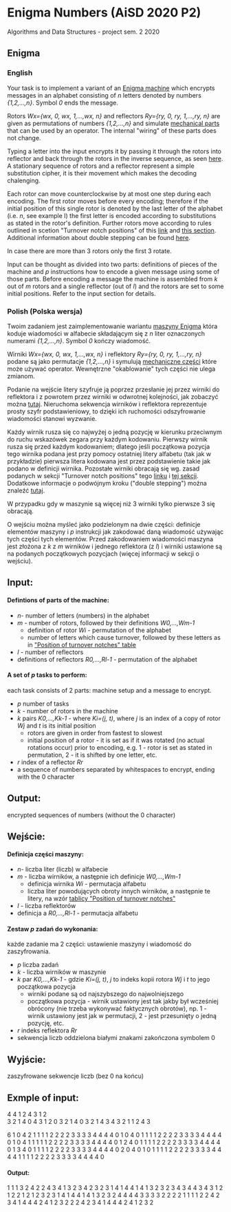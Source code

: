 # Enigma Numbers (AiSD 2020 P2)

Algorithms and Data Structures - project sem. 2 2020

## Enigma

### English

Your task is to implement a variant of an [Enigma machine](https://en.wikipedia.org/wiki/Enigma_machine) which encrypts messages in an alphabet consisting of *n* letters denoted by numbers *{1,2,...,n}*. Symbol *0* ends the message.

Rotors *Wx={wx, 0, wx, 1,...,wx, n}* and reflectors *Ry={ry, 0, ry, 1,...,ry, n}* are given as permutations of numbers *{1,2,...,n}* and simulate [mechanical parts](https://en.wikipedia.org/wiki/Enigma_rotor_details) that can be used by an operator. The internal "wiring" of these parts does not change.

Typing a letter into the input encrypts it by passing it through the rotors into reflector and back through the rotors in the inverse sequence, as seen [here](https://upload.wikimedia.org/wikipedia/commons/thumb/6/6c/Enigma-action.svg/600px-Enigma-action.svg.png). A stationary sequence of rotors and a reflector represent a simple substitution cipher, it is their movement which makes the decoding chalenging.

Each rotor can move counterclockwise by at most one step during each encoding. The first rotor moves before every encoding; therefore if the initial position of this single rotor is denoted by the last letter of the alphabet (i.e. *n*, see example I) the first letter is encoded according to substitutions as stated in the rotor's definition.
Further rotors move according to rules outlined in scetion "Turnover notch positions" of this [link](https://en.wikipedia.org/wiki/Enigma_machine#Turnover) and [this section](https://en.wikipedia.org/wiki/Enigma_machine#Turnover). Additional information about double stepping can be found [here](http://www.intelligenia.org/downloads/rotors1.pdf).

In case there are more than 3 rotors only the first 3 rotate.

Input can be thought as divided into two parts: definitions of pieces of the machine and *p* instructions how to encode a given message using some of those parts. Before encoding a message the machine is assembled from *k* out of *m* rotors and a single reflector (out of *l*) and the rotors are set to some initial positions. Refer to the input section for details.

### Polish (Polska wersja)

Twoim zadaniem jest zaimplementowanie wariantu [maszyny Enigma](https://en.wikipedia.org/wiki/Enigma_machine) która koduje wiadomości w alfabecie składającym się z *n* liter oznaczonych numerami *{1,2,...,n}*. Symbol *0* kończy wiadomość.

Wirniki *Wx={wx, 0, wx, 1,...,wx, n}* i reflektory *Ry={ry, 0, ry, 1,...,ry, n}* podane są jako permutacje *{1,2,...,n}* i symulują [mechaniczne części](https://en.wikipedia.org/wiki/Enigma_rotor_details) które może używać operator. Wewnętrzne "okablowanie" tych części nie ulega zmianom.

Podanie na wejście litery szyfruje ją poprzez przesłanie jej przez wirniki do reflektora i z powrotem przez wirniki w odwrotnej kolejności, jak zobaczyć można [tutaj](https://upload.wikimedia.org/wikipedia/commons/thumb/6/6c/Enigma-action.svg/600px-Enigma-action.svg.png). Nieruchoma sekwencja wirników i reflektora reprezentuje prosty szyfr podstawieniowy, to dzięki ich ruchomości odszyfrowanie wiadomości stanowi wyzwanie.

Każdy wirnik rusza się co najwyżej o jedną pozycję w kierunku przeciwnym do ruchu wskazówek zegara przy każdym kodowaniu. Pierwszy wirnik rusza się przed każdym kodowaniem; dlatego jeśli początkowa pozycja tego wirnika podana jest przy pomocy ostatniej litery alfabetu (tak jak w przykładzie) pierwsza litera kodowana jest przez podstawienie takie jak podano w definicji wirnika. Pozostałe wirniki obracają się wg. zasad podanych w sekcji "Turnover notch positions" tego [linku](https://en.wikipedia.org/wiki/Enigma_machine#Turnover) i [tej sekcji](https://en.wikipedia.org/wiki/Enigma_machine#Turnover). Dodatkowe informacje o podwójnym kroku ("double stepping") można znaleźć [tutaj](http://www.intelligenia.org/downloads/rotors1.pdf).

W przypadku gdy w maszynie są więcej niż 3 wirniki tylko pierwsze 3 się obracają.

O wejściu można myśleć jako podzielonym na dwie części: definicje elementów maszyny i *p* instrukcji jak zakodować daną wiadomość używając tych części tych elementów. Przed zakodowaniem wiadomości maszyna jest złożona z *k* z *m* wirników i jednego reflektora (z *l*) i wirniki ustawione są na podanych początkowych pozycjach (więcej informacji w sekcji o wejściu).

## Input:

#### Defintions of parts of the machine:

- *n*- number of letters (numbers) in the alphabet
- *m* - number of rotors, followed by their definitions *W0,...,Wm-1*
	- definition of rotor *Wi* - permutation of the alphabet
	- number of letters which cause turnover, followed by these letters as in ["Position of turnover notches" table](https://en.wikipedia.org/wiki/Enigma_machine#Turnover)
- *l* - number of reflectors
- definitions of reflectors *R0,...,Rl-1* - permutation of the alphabet

#### A set of *p* tasks to perform:

each task consists of 2 parts: machine setup and a message to encrypt.

- *p* number of tasks
- *k* - number of rotors in the machine
- *k* pairs *K0,...,Kk-1* - where *Ki=(j, t)*, where *j* is an index of a copy of rotor *Wj* and *t* is its initial position
	- rotors are given in order from fastest to slowest
	- initial position of a rotor - it is set as if it was rotated (no actual rotations occur) prior to encoding, e.g. 1 - rotor is set as stated in permutation, 2 - it is shifted by one letter, etc.
- *r* index of a reflector *Rr*
- a sequence of numbers separated by whitespaces to encrypt, ending with the 0 character

## Output:

encrypted sequences of numbers (without the 0 character)

## Wejście:

#### Definicja części maszyny:

- *n*- liczba liter (liczb) w alfabecie
- *m* - liczba wirników, a następnie ich definicje *W0,...,Wm-1*
	- definicja wirnika *Wi* - permutacja alfabetu
	- liczba liter powodujących obroty innych wirników, a następnie te litery, na wzór [tablicy "Position of turnover notches"](https://en.wikipedia.org/wiki/Enigma_machine#Turnover)
- *l* - liczba reflektorów
- definicja a *R0,...,Rl-1* - permutacja alfabetu

#### Zestaw *p* zadań do wykonania:

każde zadanie ma 2 części: ustawienie maszyny i wiadomość do zaszyfrowania.

- *p* liczba zadań
- *k* - liczba wirników w maszynie
- *k* par *K0,...,Kk-1* - gdzie *Ki=(j, t)*, *j* to indeks kopii rotora *Wj* i *t* to jego początkowa pozycja
	- wirniki podane są od najszybszego do najwolniejszego
	- początkowa pozycja - wirnik ustawiony jest tak jakby był wcześniej obrócony (nie trzeba wykonywać faktycznych obrotów), np. 1 - wirnik ustawiony jest jak w permutacji, 2 - jest przesunięty o jedną pozycję, etc.
- *r* indeks reflektora *Rr*
- sekwencja liczb oddzielona białymi znakami zakończona symbolem 0

## Wyjście:

zaszyfrowane sekwencje liczb (bez 0 na końcu)

## Exmple of input:
 

4
4
1 2 4 3
1 2  
3 2 1 4 
0
4 3 1 2
0
3 2 1 4
0
3
2 1 4 3
4 3 2 1
1 2 4 3

6
1 0 4 2
1 1 1 1 2 2 2 2 3 3 3 3 4 4 4 4 0
1 0 4 0
1 1 1 1 2 2 2 2 3 3 3 3 4 4 4 4 0
1 0 4 1
1 1 1 1 2 2 2 2 3 3 3 3 4 4 4 4 0 
1 2 4 0
1 1 1 1 2 2 2 2 3 3 3 3 4 4 4 4 0
1 3 4 0
1 1 1 1 2 2 2 2 3 3 3 3 4 4 4 4 0
2 0 4 0 1 0
1 1 1 1 2 2 2 2 3 3 3 3 4 4 4 4 1 1 1 1 2 2 2 2 3 3 3 3 4 4 4 4 0


#### Output:
 
1 1 1 3 2 4 2 2 4 3 4 1 3 2 3 4
2 3 2 3 1 4 1 4 4 1 4 1 3 2 3 2
3 4 3 4 4 3 4 3 1 2 1 2 2 1 2 1
2 3 2 3 1 4 1 4 4 1 4 1 3 2 3 2
4 4 4 4 3 3 3 3 2 2 2 2 1 1 1 1
2 2 4 2 3 4 1 4 4 4 2 4 1 2 3 2 2 2 4 2 3 4 1 4 4 4 2 4 1 2 3 2 
